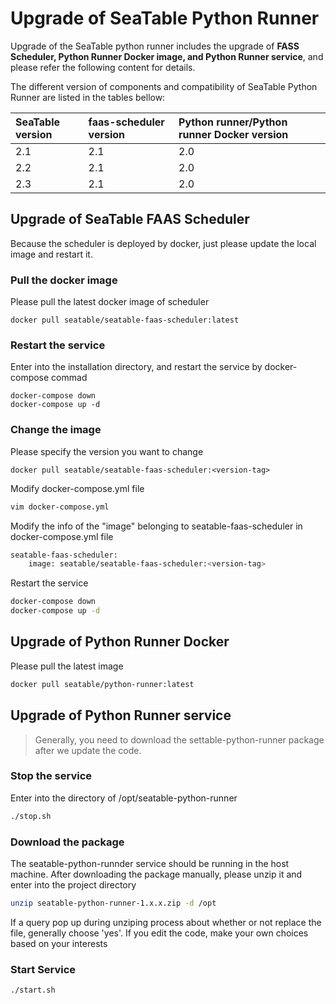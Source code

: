 # Upgrade of SeaTable Python Runner

Upgrade of the SeaTable python runner includes the upgrade of **FASS Scheduler, Python Runner Docker image,  and Python Runner service**, and please refer the following content for details.

The different version of components and compatibility of SeaTable Python Runner are listed in the tables bellow:

| SeaTable version | faas-scheduler version | Python runner/Python runner Docker version |
| :--------------- | :--------------------- | :----------------------------------------- |
| 2.1              | 2.1                    | 2.0                                        |
| 2.2              | 2.1                    | 2.0                                        |
| 2.3              | 2.1                    | 2.0                                        |


## Upgrade of SeaTable FAAS Scheduler

Because the scheduler is deployed by docker,  just please update the local image and restart it.

### Pull the docker image

Please pull the latest docker image of scheduler

```shell
docker pull seatable/seatable-faas-scheduler:latest
```

### Restart the service

Enter into the installation directory, and restart the service by docker-compose commad

```shell
docker-compose down
docker-compose up -d
```

### Change the image

Please specify the version you want to change

```
docker pull seatable/seatable-faas-scheduler:<version-tag>
```

Modify docker-compose.yml file

```bash
vim docker-compose.yml
```

Modify the info of the "image" belonging to seatable-faas-scheduler in docker-compose.yml file

```bash
seatable-faas-scheduler:
    image: seatable/seatable-faas-scheduler:<version-tag>
```

Restart the service

```bash
docker-compose down
docker-compose up -d
```

## Upgrade of Python Runner Docker

Please pull the latest image

```bash
docker pull seatable/python-runner:latest
```

## Upgrade of Python Runner service

> Generally, you need to download the settable-python-runner package after we update the code.

### Stop the service

Enter into the directory of /opt/seatable-python-runner

```bash
./stop.sh
```

### Download the package

The seatable-python-runnder service should be running in the host machine. After downloading the package manually, please unzip it and enter into the project directory

```bash
unzip seatable-python-runner-1.x.x.zip -d /opt
```

If a query pop up during unziping process about whether or not replace the file, generally choose 'yes'.  If you edit the code, make your own choices  based on your interests  

### Start Service

```bash
./start.sh
```
